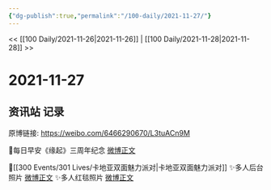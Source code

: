 ```yaml
---
{"dg-publish":true,"permalink":"/100-daily/2021-11-27/"}
---
```



<< [[100 Daily/2021-11-26\|2021-11-26]] | [[100 Daily/2021-11-28\|2021-11-28]] >>

# 2021-11-27

## 资讯站 记录

原博链接: https://weibo.com/6466290670/L3tuACn9M

🌟每日早安《缘起》三周年纪念 [微博正文](https://weibo.com/detail/4708065209746074)

🌟[[300 Events/301 Lives/卡地亚双面魅力派对\|卡地亚双面魅力派对]]
✨多人后台照片 [微博正文](https://weibo.com/detail/4708171773640975)
✨多人红毯照片 [微博正文](https://weibo.com/detail/4708172076418624)
